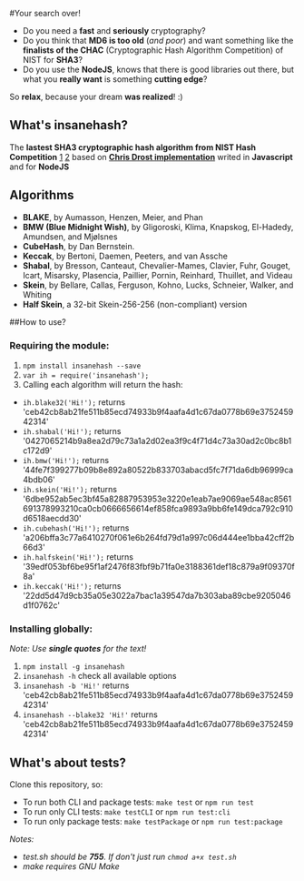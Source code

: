 #Your search over!

* Do you need a **fast** and **seriously** cryptography?
* Do you think that **MD6 is too old** (*and poor*) and want something like the **finalists of the CHAC** (Cryptographic Hash Algorithm Competition) of NIST for **SHA3**?
* Do you use the **NodeJS**, knows that there is good libraries out there, but what you **really want** is something **cutting edge**?

So **relax**, because your dream **was realized**! :)

## What's **insanehash?**
The **lastest SHA3 cryptographic hash algorithm from NIST Hash Competition** [1](http://www.nist.gov/itl/csd/sha-100212.cfm) [2](http://csrc.nist.gov/groups/ST/hash/sha-3/winner_sha-3.html) based on [**Chris Drost implementation**](https://github.com/drostie/sha3-js) writed in **Javascript** and for **NodeJS**

## Algorithms

* **BLAKE**, by Aumasson, Henzen, Meier, and Phan
* **BMW (Blue Midnight Wish)**, by Gligoroski, Klima, Knapskog, El-Hadedy, Amundsen, and Mjølsnes
* **CubeHash**, by Dan Bernstein.
* **Keccak**, by Bertoni, Daemen, Peeters, and van Assche
* **Shabal**, by Bresson, Canteaut, Chevalier-Mames, Clavier, Fuhr, Gouget, Icart, Misarsky, Plasencia, Paillier, Pornin, Reinhard, Thuillet, and Videau
* **Skein**, by Bellare, Callas, Ferguson, Kohno, Lucks, Schneier, Walker, and Whiting
* **Half Skein**, a 32-bit Skein-256-256 (non-compliant) version

##How to use?

### Requiring the module:

1. `npm install insanehash --save`
2. `var ih = require('insanehash');`
3. Calling each algorithm will return the hash:
  * `ih.blake32('Hi!');` returns 'ceb42cb8ab21fe511b85ecd74933b9f4aafa4d1c67da0778b69e375245942314'
  * `ih.shabal('Hi!');` returns '0427065214b9a8ea2d79c73a1a2d02ea3f9c4f71d4c73a30ad2c0bc8b1c172d9'
  * `ih.bmw('Hi!');` returns '44fe7f399277b09b8e892a80522b833703abacd5fc7f71da6db96999ca4bdb06'
  * `ih.skein('Hi!');` returns '6dbe952ab5ec3bf45a82887953953e3220e1eab7ae9069ae548ac8561691378993210ca0cb0666656614ef858fca9893a9bb6fe149dca792c910d6518aecdd30'
  * `ih.cubehash('Hi!');` returns 'a206bffa3c77a6410270f061e6b264fd79d1a997c06d444ee1bba42cff2b66d3'
  * `ih.halfskein('Hi!');` returns '39edf053bf6be95f1af2476f83fbf9b71fa0e3188361def18c879a9f09370f8a'
  * `ih.keccak('Hi!');` returns '22dd5d47d9cb35a05e3022a7bac1a39547da7b303aba89cbe9205046d1f0762c'

### Installing globally:

_Note: Use **single quotes** for the text!_

1. `npm install -g insanehash`
2. `insanehash -h` check all available options
3. `insanehash -b 'Hi!'` returns 'ceb42cb8ab21fe511b85ecd74933b9f4aafa4d1c67da0778b69e375245942314'
4. `insanehash --blake32 'Hi!'` returns 'ceb42cb8ab21fe511b85ecd74933b9f4aafa4d1c67da0778b69e375245942314'

## What's about tests?

Clone this repository, so:

- To run both CLI and package tests: `make test` or `npm run test`
- To run only CLI tests: `make testCLI` or `npm run test:cli`
- To run only package tests: `make testPackage` or `npm run test:package`

_Notes:_

- _test.sh should be **755**. If don't just run `chmod a+x test.sh`_
- _make requires GNU Make_